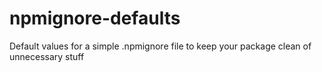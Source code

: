 # npmignore-defaults
Default values for a simple .npmignore file to keep your package clean of unnecessary stuff
